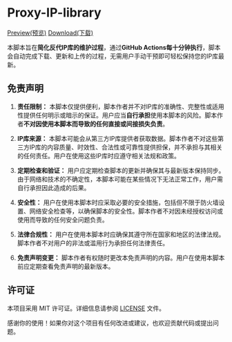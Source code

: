 # Proxy-IP-library

[Preview(预览)](https://proxy-ip.030101.xyz/) [Download(下载)](https://proxy-ip.030101.xyz/txt) 

本脚本旨在**简化反代IP库的维护过程**，通过**GitHub Actions每十分钟执行**，脚本会自动完成下载、更新和上传的过程，无需用户手动干预即可轻松保持您的IP库最新。


## 免责声明

1. **责任限制：** 本脚本仅提供便利，脚本作者并不对IP库的准确性、完整性或适用性提供任何明示或暗示的保证。用户应当**自行承担**使用本脚本的风险。脚本作者**不对因使用本脚本而导致的任何直接或间接损失负责**。

2. **IP库来源：** 本脚本可能会从第三方IP库提供者获取数据。脚本作者不对这些第三方IP库的内容质量、时效性、合法性或可靠性提供担保，并不承担与其相关的任何责任。用户在使用这些IP库时应遵守相关法规和政策。

3. **定期检查和验证：** 用户应定期检查脚本的更新并确保其与最新版本保持同步。由于网络和技术的不确定性，本脚本可能在某些情况下无法正常工作，用户需自行承担因此造成的后果。

4. **安全性：** 用户在使用本脚本时应采取必要的安全措施，包括但不限于防火墙设置、网络安全检查等，以确保脚本的安全性。脚本作者不对因未经授权访问或使用而导致的任何安全问题负责。

5. **法律合规性：** 用户在使用本脚本时应确保其遵守所在国家和地区的法律法规。脚本作者不对用户的非法或滥用行为承担任何法律责任。

6. **免责声明变更：** 脚本作者有权随时更改本免责声明的内容。用户在使用本脚本前应定期查看免责声明的最新版本。

## 许可证

本项目采用 MIT 许可证。详细信息请参阅 [LICENSE](LICENSE) 文件。

感谢你的使用！如果你对这个项目有任何改进或建议，也欢迎贡献代码或提出问题。
